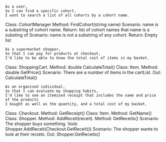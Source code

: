 ```
As a user,
So I can find a specific cohort,
I want to search a list of all cohorts by a cohort name.
```


Class: CohortManager
Method: FindCohort(string name)
Scenario: name is a substring of cohort name. Return: list of cohort names that name is a substing of
Scenario: name is not a substring of any cohort. Return: Empty list

```
As a supermarket shopper,
So that I can pay for products at checkout,
I'd like to be able to know the total cost of items in my basket.
```

Class: ShoppingCart. Method: double CalculateTotal()
Class: Item. Method: double GetPrice()
Scenario: There are a number of items in the cartList. Out: CalculateTotal()

```
As an organised individual,
So that I can evaluate my shopping habits,
I'd like to see an itemised receipt that includes the name and price of the products
I bought as well as the quantity, and a total cost of my basket.
```

Class: Checkout. Method: GetReceipt()
Class: Item. Method: GetName()
Class: Shopper. Method: AddReceit(receit). Method: GetReceits()
Scenario: The shopper buys something. Void: Shopper.AddReceit(Checkout.GetReceit())
Scenario: The shopper wants to look at their reciets. Out: Shopper.GetReceits()


